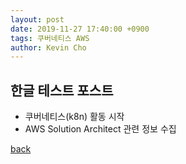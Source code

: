 ```yaml
---
layout: post
date: 2019-11-27 17:40:00 +0900
tags: 쿠버네티스 AWS
author: Kevin Cho
---
```


## 한글 테스트 포스트

- 쿠버네티스(k8n) 활동 시작
- AWS Solution Architect 관련 정보 수집


[back](./)
